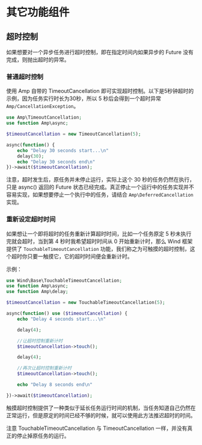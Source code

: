 # 其它功能组件

## 超时控制

如果想要对一个异步任务进行超时控制，即在指定时间内如果异步的 Future 没有完成，则抛出超时的异常。

### 普通超时控制

使用 Amp 自带的 TimeoutCancellation 即可实现超时控制。以下是5秒钟超时的示例，因为任务实行时长为30秒，所以 5 秒后会得到一个超时异常 `Amp/CancellationException`。

```php
use Amp\TimeoutCancellation;
use function Amp\async;

$timeoutCancellation = new TimeoutCancellation(5);

async(function() {
    echo "Delay 30 seconds start...\n"
    delay(30);
    echo "Delay 30 seconds end\n"
})->await($timeoutCancellation);
```

注意，超时发生后，原任务并未停止运行，实际上这个 30 秒的任务仍然在执行，只是 async() 返回的 Future 状态已经完成。真正停止一个运行中的任务实现并不容易实现，如果想要停止一个执行中的任务，请结合 `Amp\DeferredCancellation` 实现。

### 重新设定超时时间

如果想让一个即将超时的任务重新计算超时时间，比如一个任务原定 5 秒未执行完就会超时，当到第 4 秒时我希望超时时间从 0 开始重新计时，那么 Wind 框架提供了 `TouchableTimeoutCancellation` 功能，我们称之为可触摸的超时控制，这个超时你只要一触摸它，它的超时时间便会重新计时。

示例：

```php
use Wind\Base\TouchableTimeoutCancellation;
use function Amp\async;
use function Amp\delay;

$timeoutCancellation = new TouchableTimeoutCancellation(5);

async(function() use ($timeoutCancellation) {
    echo "Delay 4 seconds start...\n"

    delay(4);

    //让超时控制重新计时
    $timeoutCancellation->touch();

    delay(4);

    //再次让超时控制重新计时
    $timeoutCancellation->touch();

    echo "Delay 8 seconds end\n"

})->await($timeoutCancellation);
```

触摸超时控制提供了一种类似于延长任务运行时间的机制，当任务知道自己仍然在正常运行，但是原定的时间已经不够的时候，就可以使用此方法推迟超时的时间。

注意 TouchableTimeoutCancellation 与 TimeoutCancellation 一样，并没有真正的停止掉原任务的运行。
